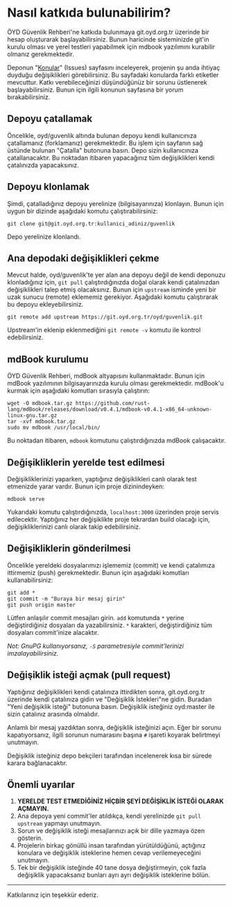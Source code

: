 # Nasıl katkıda bulunabilirim?

ÖYD Güvenlik Rehberi'ne katkıda bulunmaya git.oyd.org.tr üzerinde bir hesap oluşturarak başlayabilirsiniz. Bunun haricinde sisteminizde git'in kurulu olması ve yerel testleri yapabilmek için mdbook yazılımını kurabilir olmanız gerekmektedir.

Deponun "[Konular](https://git.oyd.org.tr/oyd/guvenlik/issues)" (Issues) sayfasını inceleyerek, projenin şu anda ihtiyaç duyduğu değişiklikleri görebilirsiniz. Bu sayfadaki konularda farklı etiketler mevcuttur. Katkı verebileceğinizi düşündüğünüz bir sorunu üstlenerek başlayabilirsiniz. Bunun için ilgili konunun sayfasına bir yorum bırakabilirsiniz.

## Depoyu çatallamak

Öncelikle, oyd/guvenlik altında bulunan depoyu kendi kullanıcınıza çatallamanız (forklamanız) gerekmektedir. Bu işlem için sayfanın sağ üstünde bulunan "Çatalla" butonuna basın. Depo sizin kullanıcınıza çatallanacaktır. Bu noktadan itibaren yapacağınız tüm değişiklikleri kendi çatalınızda yapacaksınız.

## Depoyu klonlamak

Şimdi, çatalladığınız depoyu yerelinize (bilgisayarınıza) klonlayın. Bunun için uygun bir dizinde aşağıdaki komutu çalıştırabilirsiniz:

```
git clone git@git.oyd.org.tr:kullanici_adiniz/guvenlik
```

Depo yerelinize klonlandı.

## Ana depodaki değişiklikleri çekme

Mevcut halde, oyd/guvenlik'te yer alan ana depoyu değil de kendi deponuzu klonladığınız için, `git pull` çalıştırdığınızda doğal olarak kendi çatalınızdan değişiklikleri talep etmiş olacaksınız. Bunun için `upstream` isminde yeni bir uzak sunucu (remote) eklememiz gerekiyor. Aşağıdaki komutu çalıştırarak bu depoyu ekleyebilirsiniz.

```
git remote add upstream https://git.oyd.org.tr/oyd/guvenlik.git
```

Upstream'in eklenip eklenmediğini `git remote -v` komutu ile kontrol edebilirsiniz. 

## mdBook kurulumu

ÖYD Güvenlik Rehberi, mdBook altyapısını kullanmaktadır. Bunun için mdBook yazılımının bilgisayarınızda kurulu olması gerekmektedir. mdBook'u kurmak için aşağıdaki komutları sırasıyla çalıştırın:

```
wget -O mdbook.tar.gz https://github.com/rust-lang/mdBook/releases/download/v0.4.1/mdbook-v0.4.1-x86_64-unknown-linux-gnu.tar.gz
tar -xvf mdbook.tar.gz
sudo mv mdbook /usr/local/bin/ 
```

Bu noktadan itibaren, `mdbook` komutunu çalıştırdığınızda mdBook çalışacaktır.

## Değişikliklerin yerelde test edilmesi

Değişikliklerinizi yaparken, yaptığınız değişiklikleri canlı olarak test etmenizde yarar vardır. Bunun için proje dizinindeyken:

```
mdbook serve
```

Yukarıdaki komutu çalıştırdığınızda, `localhost:3000` üzerinden proje servis edilecektir. Yaptığınız her değişiklikte proje tekrardan build olacağı için, değişikliklerinizi canlı olarak takip edebilirsiniz. 

## Değişikliklerin gönderilmesi

Öncelikle yereldeki dosyalarımızı işlememiz (commit) ve kendi çatalımıza ittirmemiz (push) gerekmektedir. Bunun için aşağıdaki komutları kullanabilirsiniz:

```
git add *
git commit -m "Buraya bir mesaj girin"
git push origin master
```

Lütfen anlaşılır commit mesajları girin. `add` komutunda `*` yerine değiştirdiğiniz dosyaları da yazabilirsiniz. `*` karakteri, değiştirdiğiniz tüm dosyaları commit'inize alacaktır.

_Not: GnuPG kullanıyorsanız, `-S` parametresiyle commit'lerinizi imzalayabilirsiniz._

## Değişiklik isteği açmak (pull request)

Yaptığınız değişiklikleri kendi çatalınıza ittirdikten sonra, git.oyd.org.tr üzerinde kendi çatalınıza gidin ve "Değişiklik İstekleri"ne gidin. Buradan "Yeni değişiklik isteği" butonuna basın. Değişiklik isteğiniz oyd:master ile sizin çatalınız arasında olmalıdır.

Anlamlı bir mesaj yazdıktan sonra, değişiklik isteğinizi açın. Eğer bir sorunu kapatıyorsanız, ilgili sorunun numarasını başına `#` işareti koyarak belirtmeyi unutmayın.

Değişiklik isteğiniz depo bekçileri tarafından incelenerek kısa bir sürede karara bağlanacaktır.

## Önemli uyarılar

1. **YERELDE TEST ETMEDİĞİNİZ HİÇBİR ŞEYİ DEĞİŞİKLİK İSTEĞİ OLARAK AÇMAYIN.**
2. Ana depoya yeni commit'ler atıldıkça, kendi yerelinizde `git pull upstream` yapmayı unutmayın.
3. Sorun ve değişiklik isteği mesajlarınızı açık bir dille yazmaya özen gösterin.
4. Projelerin birkaç gönüllü insan tarafından yürütüldüğünü, açtığınız konulara ve değişiklik isteklerine hemen cevap verilemeyeceğini unutmayın.
5. Tek bir değişiklik isteğinde 40 tane dosya değiştirmeyin, çok fazla değişiklik yapacaksanız bunları ayrı ayrı değişiklik isteklerine bölün.

----

Katkılarınız için teşekkür ederiz.
